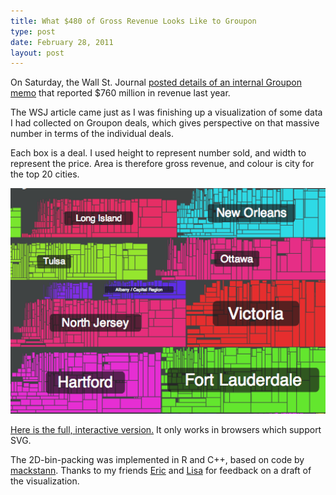 ```yaml
---
title: What $480 of Gross Revenue Looks Like to Groupon
type: post
date: February 28, 2011
layout: post
---
```

On Saturday, the Wall St. Journal [posted details of an internal Groupon memo](http:/online.wsj.com/article/SB10001424052748703408604576164641411042376.html) that reported $760 million in revenue last year.

The WSJ article came just as I was finishing up a visualization of some data I had collected on Groupon deals, which gives perspective on that massive number in terms of the individual deals.

Each box is a deal. I used height to represent number sold, and width to represent the price. Area is therefore gross revenue, and colour is city for the top 20 cities.

![Groupon Sales Visualization](gpvis.png)

[Here is the full, interactive version.](http://gpvis.bitaesthetics.com) It only works in browsers which support SVG.

The 2D-bin-packing was implemented in R and C++, based on code by [mackstann](https://github.com/mackstann/binpack). Thanks to my friends [Eric](http://www.getinpulse.com/) and [Lisa](http://www.lisazhang.ca/) for feedback on a draft of the visualization.


